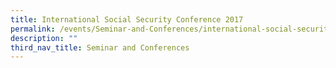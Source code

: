 ```yaml
---
title: International Social Security Conference 2017
permalink: /events/Seminar-and-Conferences/international-social-security-conference-2017
description: ""
third_nav_title: Seminar and Conferences
---
```

